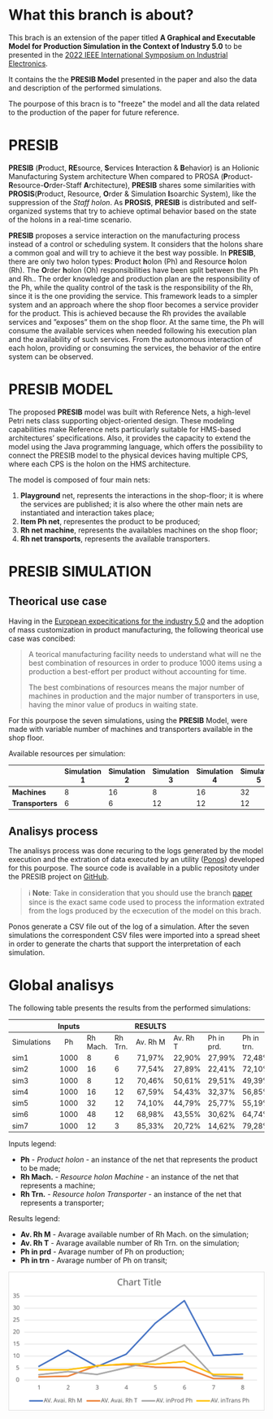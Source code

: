 

# What this branch is about?

This brach is an extension of the paper titled **A Graphical and Executable Model for Production Simulation in the Context of Industry 5.0** to be presented in the [2022 IEEE International Symposium on Industrial Electronics](https://www.ieee-isie2022.org/).

It contains the the **PRESIB Model** presented in the paper and also the data and description of the performed simulations.

The pourpose of this bracn is to "freeze" the model and all the data related to the production of the paper for future reference.

# PRESIB

**PRESIB** (**P**roduct, **RE**source, **S**ervices **I**nteraction & **B**ehavior) is an Holionic Manufacturing System architecture When compared to PROSA (**P**roduct-**R**esource-**O**rder-Staff **A**rchitecture), **PRESIB** shares some similarities with **PROSIS**(**P**roduct, Resource, **O**rder & Simulation **I**soarchic System), like the suppression of the _Staff holon_. As **PROSIS**, **PRESIB** is distributed and self-organized systems that try to achieve optimal behavior based on the state of the holons in a real-time scenario.

**PRESIB** proposes a service interaction on the manufacturing process instead of a control or scheduling system. It considers that the holons share a common goal and will try to achieve it the best way possible. In **PRESIB**, there are only two holon types: **P**roduct **h**olon (Ph) and Resource **h**olon (Rh). The **O**rder **h**olon (Oh) responsibilities have been split between the Ph and Rh.. The order knowledge and production plan are the responsibility of the Ph, while the quality control of the task is the responsibility of the Rh, since it is the one providing the service. This framework leads to a simpler system and an approach where the shop floor becomes a service provider for the product. This is achieved because the Rh provides the available services and ”exposes” them on the shop floor. At the same time, the Ph will consume the available services when needed following his execution plan and the availability of such services. From the autonomous interaction of each holon, providing or consuming the services, the behavior of the entire system can be observed.

# PRESIB MODEL

The proposed **PRESIB** model was built with Reference Nets, a high-level Petri nets class supporting object-oriented design. These modeling capabilities make Reference nets particularly suitable for HMS-based architectures’ specifications. Also, it provides the capacity to extend the model using the Java programming language, which offers the possibility to connect the PRESIB model to the physical devices having multiple CPS, where each CPS is the holon on the HMS architecture.

The model is composed of four main nets:

1. **Playground** net, represents the interactions in the shop-floor; it is where the services are published; it is also where the other main nets are instantiated and interaction takes place;
2. **Item Ph net**, representes the product to be produced;
3. **Rh net machine**, represents the availables machines on the shop floor;
4. **Rh net transports**, represents the available transporters.

# PRESIB SIMULATION

## Theorical use case

Having in the [European expecitications for the industry 5.0](https://ec.europa.eu/info/research-and-innovation/research-area/industrial-research-and-innovation/industry-50_en) and the adoption of mass customization in product manufacturing, the following theorical use case was concibed:

> A teorical manufacturing facility needs to understand what will ne the best combination of resources in order to produce 1000 items using a production a best-effort per product without accounting for time.
>
> The best combinations of resources means the major number of machines in production and the major number of transporters in use, having the minor value of producs in waiting state.
>

For this pourpose the seven simulations, using the **PRESIB** Model, were made with variable number of machines and transporters available in the shop floor.

Available resources per simulation:

|                  | Simulation 1 | Simulation 2 | Simulation 3 | Simulation 4 | Simulation 5 |
| ---------------- | ------------ | ------------ | ------------ | ------------ | ------------ |
| **Machines**     | 8            | 16           | 8            | 16           | 32           |
| **Transporters** | 6            | 6            | 12           | 12           | 12           |

## Analisys process

The analisys process was done recuring to the logs generated by the model execution and the extration of data executed by an utility ([Ponos](https://github.com/PRESIB/ponos/tree/paper)) developed for this pourpose. The source code is available in a public repositoty under the PRESIB project on [GitHub](https://github.com/PRESIB/ponos/tree/paper).

> :information_source: **Note**: Take in consideration that you should use the branch [paper](https://github.com/PRESIB/ponos/tree/paper) since is the exact same code used to process the information extrated from the logs produced by the ecxecution of the model on this brach.

Ponos generate a CSV file out of the log of a simulation. After the seven simulations the correspondent CSV files were imported into a spread sheet in order to generate the charts that support the interpretation of each simulation.

# Global analisys

The following table presents the results from the performed simulations:

|             | Inputs |          |         | RESULTS  |          |            |            |
| ----------- | :----: | -------- | ------- | :------: | -------- | ---------- | ---------- |
| Simulations |   Ph   | Rh Mach. | Rh Trn. | Av. Rh M | Av. Rh T | Ph in prd. | Ph in trn. |
| sim1        |  1000  | 8        | 6       |  71,97%  | 22,90%   | 27,99%     | 72,48%     |
| sim2        |  1000  | 16       | 6       |  77,54%  | 27,89%   | 22,41%     | 72,10%     |
| sim3        |  1000  | 8        | 12      |  70,46%  | 50,61%   | 29,51%     | 49,39%     |
| sim4        |  1000  | 16       | 12      |  67,59%  | 54,43%   | 32,37%     | 56,85%     |
| sim5        |  1000  | 32       | 12      |  74,10%  | 44,79%   | 25,77%     | 55,19%     |
| sim6        |  1000  | 48       | 12      |  68,98%  | 43,55%   | 30,62%     | 64,74%     |
| sim7        |  1000  | 12       | 3       |  85,33%  | 20,72%   | 14,62%     | 79,28%     |

Inputs legend:

- **Ph** - *Product holon* -  an instance of the net that represents the product to be made;
- **Rh Mach.** - *Resource holon Machine* - an instance of the net that represents a machine;
- **Rh Trn.** - *Resource holon Transporter* - an instance of the net that represents a transporter;

Results legend:

- **Av. Rh M** - Avarage available number of Rh Mach. on the simulation;
- **Av. Rh T** - Avarage available number of Rh Trn. on the simulation;
- **Ph in prd** - Avarage number of Ph on production;
- **Ph in trn** - Avarage number of Ph on transit;



<img src="/simulation/charts/global1.svg">